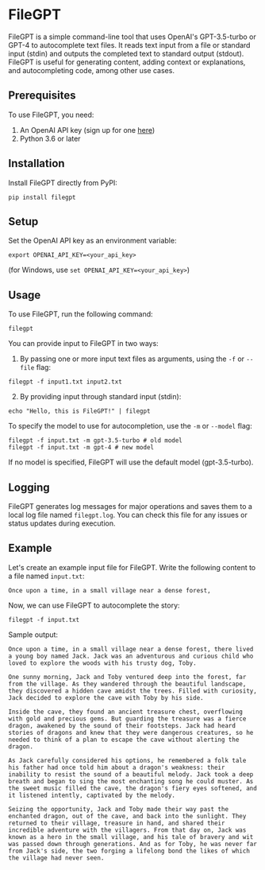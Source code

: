 # FileGPT

FileGPT is a simple command-line tool that uses OpenAI's GPT-3.5-turbo or GPT-4 to autocomplete text files. It reads text input from a file or standard input (stdin) and outputs the completed text to standard output (stdout). FileGPT is useful for generating content, adding context or explanations, and autocompleting code, among other use cases.

## Prerequisites

To use FileGPT, you need:

1. An OpenAI API key (sign up for one [here](https://platform.openai.com))
2. Python 3.6 or later

## Installation

Install FileGPT directly from PyPI:

```
pip install filegpt
```

## Setup

Set the OpenAI API key as an environment variable:

```
export OPENAI_API_KEY=<your_api_key>
```

(for Windows, use `set OPENAI_API_KEY=<your_api_key>`)

## Usage

To use FileGPT, run the following command:

```
filegpt
```

You can provide input to FileGPT in two ways:

1. By passing one or more input text files as arguments, using the `-f` or `--file` flag:

```
filegpt -f input1.txt input2.txt
```

2. By providing input through standard input (stdin):

```
echo "Hello, this is FileGPT!" | filegpt
```

To specify the model to use for autocompletion, use the `-m` or `--model` flag:

```
filegpt -f input.txt -m gpt-3.5-turbo # old model
filegpt -f input.txt -m gpt-4 # new model
```

If no model is specified, FileGPT will use the default model (gpt-3.5-turbo).

## Logging

FileGPT generates log messages for major operations and saves them to a local log file named `filegpt.log`. You can check this file for any issues or status updates during execution.

## Example

Let's create an example input file for FileGPT. Write the following content to a file named `input.txt`:

```
Once upon a time, in a small village near a dense forest,
```

Now, we can use FileGPT to autocomplete the story:

```
filegpt -f input.txt
```

Sample output:

```
Once upon a time, in a small village near a dense forest, there lived a young boy named Jack. Jack was an adventurous and curious child who loved to explore the woods with his trusty dog, Toby.

One sunny morning, Jack and Toby ventured deep into the forest, far from the village. As they wandered through the beautiful landscape, they discovered a hidden cave amidst the trees. Filled with curiosity, Jack decided to explore the cave with Toby by his side.

Inside the cave, they found an ancient treasure chest, overflowing with gold and precious gems. But guarding the treasure was a fierce dragon, awakened by the sound of their footsteps. Jack had heard stories of dragons and knew that they were dangerous creatures, so he needed to think of a plan to escape the cave without alerting the dragon.

As Jack carefully considered his options, he remembered a folk tale his father had once told him about a dragon's weakness: their inability to resist the sound of a beautiful melody. Jack took a deep breath and began to sing the most enchanting song he could muster. As the sweet music filled the cave, the dragon's fiery eyes softened, and it listened intently, captivated by the melody.

Seizing the opportunity, Jack and Toby made their way past the enchanted dragon, out of the cave, and back into the sunlight. They returned to their village, treasure in hand, and shared their incredible adventure with the villagers. From that day on, Jack was known as a hero in the small village, and his tale of bravery and wit was passed down through generations. And as for Toby, he was never far from Jack's side, the two forging a lifelong bond the likes of which the village had never seen.